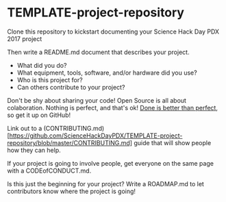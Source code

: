 # TEMPLATE-project-repository
Clone this repository to kickstart documenting your Science Hack Day PDX 2017 project

Then write a README.md document that describes your project. 
- What did you do?
- What equipment, tools, software, and/or hardware did you use?
- Who is this project for?
- Can others contribute to your project?

Don't be shy about sharing your code! Open Source is all about colaboration. Nothing is perfect, and that's ok! [Done is better than perfect](https://twitter.com/lettershoppe/status/897213248260460544), so get it up on GitHub!

Link out to a (CONTRIBUTING.md)[https://github.com/ScienceHackDayPDX/TEMPLATE-project-repository/blob/master/CONTRIBUTING.md] guide that will show people how they can help. 

If your project is going to involve people, get everyone on the same page with a CODEofCONDUCT.md.

Is this just the beginning for your project? Write a ROADMAP.md to let contributors know where the project is going!




